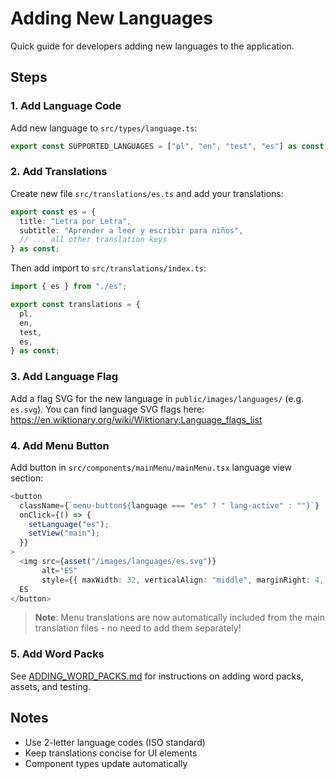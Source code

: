 # Adding New Languages

Quick guide for developers adding new languages to the application.

## Steps

### 1. Add Language Code

Add new language to `src/types/language.ts`:

```typescript
export const SUPPORTED_LANGUAGES = ["pl", "en", "test", "es"] as const;
```

### 2. Add Translations

Create new file `src/translations/es.ts` and add your translations:

```typescript
export const es = {
  title: "Letra por Letra",
  subtitle: "Aprender a leer y escribir para niños",
  // ... all other translation keys
} as const;
```

Then add import to `src/translations/index.ts`:

```typescript
import { es } from "./es";

export const translations = {
  pl,
  en,
  test,
  es,
} as const;
```

### 3. Add Language Flag

Add a flag SVG for the new language in `public/images/languages/` (e.g. `es.svg`).
You can find language SVG flags here: https://en.wiktionary.org/wiki/Wiktionary:Language_flags_list

### 4. Add Menu Button

Add button in `src/components/mainMenu/mainMenu.tsx` language view section:

```typescript
<button
  className={`menu-button${language === "es" ? " lang-active" : ""}`}
  onClick={() => {
    setLanguage("es");
    setView("main");
  }}
>
  <img src={asset("/images/languages/es.svg")}
       alt="ES"
       style={{ maxWidth: 32, verticalAlign: "middle", marginRight: 4, display: "inline-block" }} />
  ES
</button>
```

> **Note**: Menu translations are now automatically included from the main translation files - no need to add them separately!

### 5. Add Word Packs

See [ADDING_WORD_PACKS.md](./ADDING_WORD_PACKS.md) for instructions on adding word packs, assets, and testing.

## Notes

- Use 2-letter language codes (ISO standard)
- Keep translations concise for UI elements
- Component types update automatically
